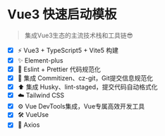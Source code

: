 # Vue3 快速启动模板

> 集成Vue3生态的主流技术栈和工具链😎

-   [x] ⚡ Vue3 + TypeScript5 + Vite5 构建
-   [x] ✨ Element-plus
-   [x] 🎀 Eslint + Prettier 代码规范化
-   [x] 📝 集成 Commitizen、cz-git，Git提交信息规范化
-   [x] ⬆️ 集成 Husky、lint-staged，提交代码自动格式化
-   [x] ☁️ Tailwind CSS
-   [x] ⚙️ Vue DevTools集成，Vue专属高效开发工具
-   [x] 🛠️ VueUse
-   [x] 🔗 Axios
